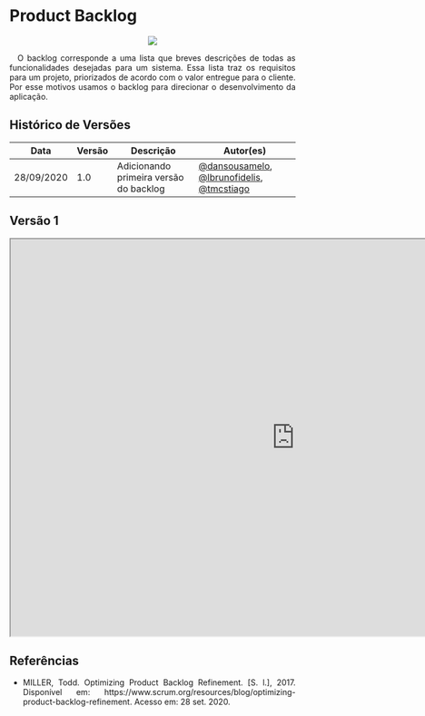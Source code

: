 # Product Backlog

<div style="display: flex; justify-content: center; align-items:center;">
    <img src="https://unbarqdsw.github.io/2020.1_G11_SYA/assets/diagramas/elementos.png">
</div>

<p align="justify">&emsp;O backlog corresponde a uma lista que breves descrições de todas as funcionalidades desejadas para um sistema. Essa lista traz os requisitos para um projeto, priorizados de acordo com o valor entregue para o cliente. Por esse motivos usamos o backlog para direcionar o desenvolvimento da aplicação.</p>

## **Histórico de Versões**
Data | Versão | Descrição | Autor(es) 
---- | ----------- | ------ | ---------
28/09/2020 | 1.0 | Adicionando primeira versão do backlog | [@dansousamelo](http://github.com/dansousamelo), [@lbrunofidelis](https://github.com/pedroMiranda7410), [@tmcstiago](https://github.com/tmcstiago)|

## Versão 1

<iframe src="https://docs.google.com/spreadsheets/d/1yD-yjF3dfm_e6tF8Nsfr1txX0qamQ63HV8DKTQ8gutE/edit#gid=0&amp;single=false&amp;widget=false&amp;headers=false" width="1000" height="700"></iframe>

## Referências
 * <p align="justify">MILLER, Todd. Optimizing Product Backlog Refinement. [S. l.], 2017. Disponível em: https://www.scrum.org/resources/blog/optimizing-product-backlog-refinement. Acesso em: 28 set. 2020.
</p>